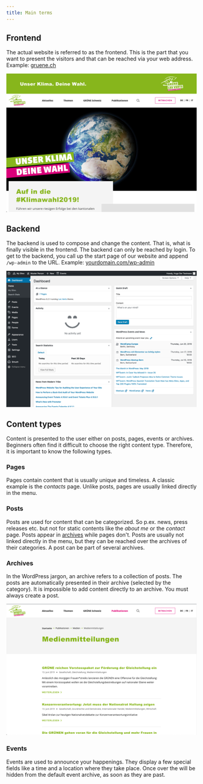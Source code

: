 ```yaml
---
title: Main terms
---
```


## Frontend
The actual website is referred to as the frontend. This is the part that you 
want to present the visitors and that can be reached via your web address. 
Example: [gruene.ch](https://gruene.ch)

![screenshot of the frontend](assets/frontend.png)

## Backend
The backend is used to compose and change the content. That is, what is 
finally visible in the frontend. The backend can only be reached by login. To 
get to the backend, you call up the start page of our website and append 
`/wp-admin` to the URL. Example: 
[yourdomain.com/wp-admin](https://yourdomain.com/wp-admin)

![screenshot of the backend](assets/backend.png)

## Content types
Content is presented to the user either on posts, pages, events or archives. 
Beginners often find it difficult to choose the right content type. Therefore, 
it is important to know the following types.

### Pages
Pages contain content that is usually unique and timeless. A classic example is 
the _contacts_ page. Unlike posts, pages are usually linked directly in the
menu.

### Posts
Posts are used for content that can be categorized. So p.ex. news, press 
releases etc. but not for static contents like the _about me_ or the 
_contact_ page. Posts appear in [archives](#archives) while pages don't. Posts
are usually not linked directly in the menu, but they can be reached over the 
archives of their categories. A post can be part of several archives.

### Archives
In the WordPress jargon, an archive refers to a collection of posts. The 
posts are automatically presented in their archive (selected by the category). 
It is impossible to add content directly to an archive. You must always 
create a post.

![screenshot of an archive](assets/archive.png)

### Events
Events are used to announce your happenings. They display a few special fields 
like a time and a location where they take place. Once over the will be hidden 
from the default event archive, as soon as they are past.